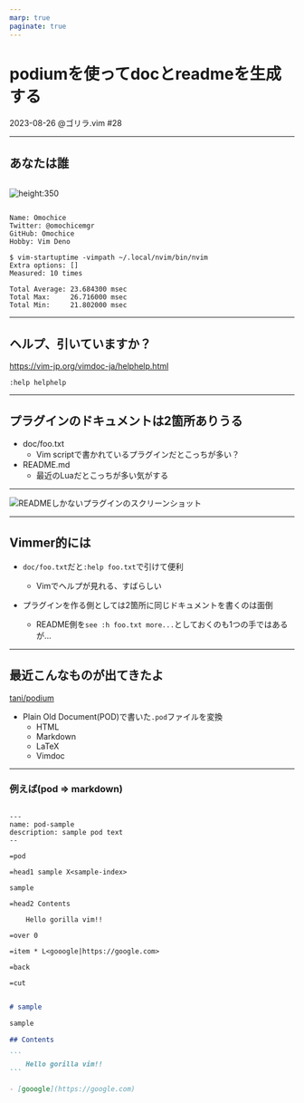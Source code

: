 ```yaml
---
marp: true
paginate: true
---
```


<!-- _class: title -->

# podiumを使ってdocとreadmeを生成する

2023-08-26 @ゴリラ.vim #28

---

## あなたは誰

<div class="grid">
<div class="column">

![height:350](https://avatars.githubusercontent.com/u/44566328?v=4)

</div>
<div class="column2">

```
Name: Omochice
Twitter: @omochicemgr
GitHub: Omochice
Hobby: Vim Deno
```

```
$ vim-startuptime -vimpath ~/.local/nvim/bin/nvim
Extra options: []
Measured: 10 times

Total Average: 23.684300 msec
Total Max:     26.716000 msec
Total Min:     21.802000 msec
```

</div>
</div>

<!--
自己紹介

- GitHubやってる
- VimとDenoがすき
    - 後はformatterとかlinterとかCIとか
-->

---

## ヘルプ、引いていますか？

https://vim-jp.org/vimdoc-ja/helphelp.html

```vim
:help helphelp
```

<!--
- Vimでヘルプ引いてる？
- `:help`でドキュメントがみれる
- ヘルプが引けるととても便利
- ここだけでも覚えて帰ってほしい
-->

---

## プラグインのドキュメントは2箇所ありうる

- doc/foo.txt
    - Vim scriptで書かれているプラグインだとこっちが多い？
- README.md
    - 最近のLuaだとこっちが多い気がする

<!--
- helpでプラグインのドキュメントも引ける

- Vimでドキュメントと言ったとき、2種類あるよ

- doc/下にあるとvimでヘルプがみれて便利だけどgithubでプラグイン漁るときはREADMEに動画とかついてるとわかりやすい

- 2種類ドキュメントがある
-->

---

![READMEしかないプラグインのスクリーンショット](https://user-images.githubusercontent.com/44566328/263171885-405ee508-186f-48c6-af4f-dc947a8e0019.png)

<!--
- たまにどちらかしかないプラグインもある
-->

---

## Vimmer的には

- `doc/foo.txt`だと`:help foo.txt`で引けて便利
    - Vimでヘルプが見れる、すばらしい

- プラグインを作る側としては2箇所に同じドキュメントを書くのは面倒
    - README側を`see :h foo.txt more...`としておくのも1つの手ではあるが...

---

## 最近こんなものが出てきたよ


[tani/podium](https://github.com/tani/podium)

- Plain Old Document(POD)で書いた`.pod`ファイルを変換
    - HTML
    - Markdown
    - LaTeX
    - Vimdoc

<!--
- MarkdownとVimdocを生成する`podium`というのが最近できた
- perlのドキュメント形式のPODのファイルをhtmlとかに変換する
    - PODだけ書けばそれを変換してドキュメント2つが作れる
- Luaで書かれていて、依存がほぼない（luaのランタイムが必要）
- webapiでも用意されている
-->

---

### 例えば(pod => markdown)

<div class="grid">
<div class="column">

```pod
---
name: pod-sample
description: sample pod text
--

=pod

=head1 sample X<sample-index>

sample

=head2 Contents

    Hello gorilla vim!!

=over 0

=item * L<gooogle|https://google.com>

=back

=cut
```

</div>
<div class="column2" style="height: 100%;">

````markdown
# sample

sample

## Contents

```
    Hello gorilla vim!!
```

- [gooogle](https://google.com)
````

</div>

<!--
- 例えば、podからmarkdownへの変換はこんな感じ
-->

---

### 例えば(pod => vimdoc)

````vimdoc

*pod-sample.txt*                                              sample pod text
=============================================================================
sample ~
                                                               *sample-index*

sample

Contents~

>
    Hello gorilla vim!!
<

- gooogle |https://google.com|


vim:tw=78:ts=8:noet:ft=help:norl:
````

<!--
- 例えば、podからvimdocへの変換はこんな感じ
-->

---

### 個人的に気になったところ

- ハイライトつきコードブロックが出力できない

<div class="grid">
<div class="column">

````
```vim
:echo 42
```
````

</div>
<div class="column2" style="height: 100%;">

```vim
:echo 42
```

</div>
</div>

- ↑のmarkdownに相当するpodの構文がない

<div class="grid">
<div class="column">

```pod
=pod

    ここがコードブロックになる

=cut
```

</div>
<div class="column2" style="height: 100%;">

````
```
:echo 42
```
````

</div>
</div>



<!--
- markdownだとコードブロックにシンタックスハイライトをつける構文があるが、対応するpodの構文はないので出力したmarkdownのコードブロックにハイライトが付かない
- podだとインデントがコードブロックになるが、言語指定ができない
-->

---


### ラッパーを作った

[Omochice/podeno](https://github.com/Omochice/podeno)

- highlight.jsとshiki.jsのハイライト言語に対応

- 現状、pod => Markdownとpod => Vimdocに対応

<div class="grid">
<div class="column" style="height: 100%;">

```pod
begin vim

:echo 42

end vim
```

</div>
<div class="column2" style="height: 100%;">

````markdown
```vim
:echo 42
```
````

```
>
    :echo 42
<
```

</div>
</div>


<!--
- ハイライトをつけたかったのでラッパを書いた
- hilight.jsとshiki.jsで対応しているハイライト言語に対応している
- 私が使う前提で書いているのでpod => markdownとvimdocだけ対応している
-->

---

### 使い方

```console
$ deno install --allow-net --allow-read --allow-write \
    https://pax.deno.dev/Omochice/podeno/cli.ts

$ podeno markdown --in sample.pod
```

<!--
- Githubのreadmeからの引用
- Denoに依存している
    - luaのwasmランタイムを内部で呼んでいるのでユーザランドにluaは必要ない
-->

---

### CIでつかう

https://github.com/Omochice/tataku-processor-deepl/blob/main/.github/workflows/doc.yml


<!--
- vimプラグインに対して使う場合、CIで使うのが便利だと思っている
- README.podだけ書いておいてCIでMarkdownとVimdocを生成させている
-->

---


### 要改善点(知見求)


- インデックス: `X<foo>`とリンク: `L<foo>`の扱い
    - Vimdoc: 同一ファイルの`*foo*`へのリンク
        - `*foo*`(ヘルプタグ)と`|foo|`(ヘルプタグへのリンク)
        - [`:help help-writing`](https://vim-jp.org/vimdoc-ja/helphelp.html#help-writing)が詳しい
    - Markdown: カレントファイルから`foo`の位置にあるものへのリンク
        -  存在しない場所へのリンクになってしまう
        - 例: https://github.com/Omochice/tataku-processor-deepl#contents

<!--
- まだいまいち
- リンクの扱いがうまくいっていない
    - vimdocのドキュメント内リンクを書くとmarkdownで無効なリンクが生成されてしまう
-->

---

### まとめ

- **`:help`は便利**
- Vimプラグインのドキュメントはちゃんとやろうとすると2箇所に必要
- podiumを使うと`.pod`ファイル1つから2つのヘルプを生成できる
- podiumはコードハイライトできない
    - コードブロックにハイライトが付かないのが気になったのでラッパ(`podeno`)を書いた
    - podenoはまだ課題があるので詳しい人、教えてください :bow:

---

---

## 以下、補足資料

---

### 補足: Alternative

- [kdheepak/panvimdoc](https://github.com/kdheepak/panvimdoc)
    - pandocを使ってmd => vimdocに変換
- [FooSoft/md2vim](https://github.com/FooSoft/md2vim)
    - goで書かれたmd => vimdocの変換
    - archived
- [4513ECHO/vim-readme-viewer](https://github.com/4513ECHO/vim-readme-viewer)
    - readmeをvimで読めるようにするプラグイン


